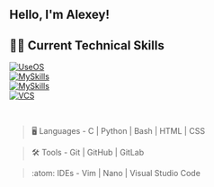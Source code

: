 ## Hello, I'm Alexey!

## 🧑‍💻 Current Technical Skills

[![UseOS](https://skillicons.dev/icons?i=linux,windows,ubuntu)](https://skillicons.dev)  
[![MySkills](https://skillicons.dev/icons?i=c,py,html,css)](https://skillicons.dev)  
[![MySkills](https://skillicons.dev/icons?i=vscode,vim,bash)](https://skillicons.dev)  
[![VCS](https://skillicons.dev/icons?i=git,github,gitlab)](https://skillicons.dev)  

<br>

> :desktop_computer:  Languages - C | Python | Bash | HTML | CSS

> :hammer_and_wrench:  Tools - Git | GitHub | GitLab

> :atom:  IDEs - Vim | Nano | Visual Studio Code

<br>
